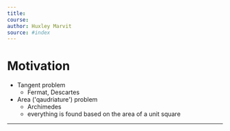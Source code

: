```yaml
---
title:  
course: 
author: Huxley Marvit
source: #index
---
```


# Motivation
- Tangent problem
	- Fermat, Descartes
- Area ('qaudriature') problem
	- Archimedes
	- everything is found based on the area of a unit square

---